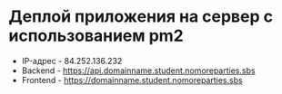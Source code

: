 # Деплой приложения на сервер с использованием pm2

- IP-адрес - 84.252.136.232
- Backend - https://api.domainname.student.nomoreparties.sbs
- Frontend - https://domainname.student.nomoreparties.sbs
